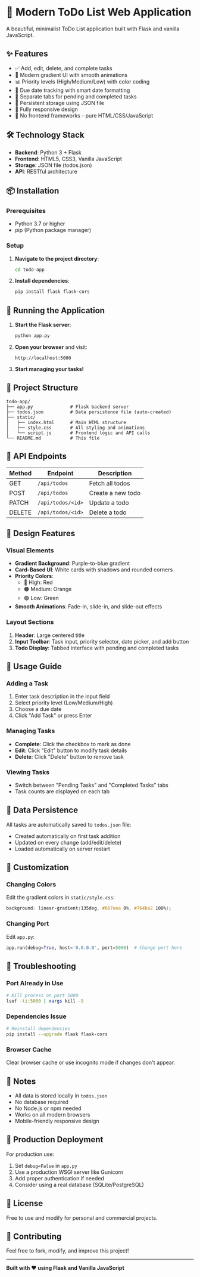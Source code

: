 # 📝 Modern ToDo List Web Application

A beautiful, minimalist ToDo List application built with Flask and vanilla JavaScript.

## ✨ Features

- ✅ Add, edit, delete, and complete tasks
- 🎨 Modern gradient UI with smooth animations
- 📊 Priority levels (High/Medium/Low) with color coding
- 📅 Due date tracking with smart date formatting
- 📑 Separate tabs for pending and completed tasks
- 💾 Persistent storage using JSON file
- 📱 Fully responsive design
- 🚀 No frontend frameworks - pure HTML/CSS/JavaScript

## 🛠️ Technology Stack

- **Backend**: Python 3 + Flask
- **Frontend**: HTML5, CSS3, Vanilla JavaScript
- **Storage**: JSON file (todos.json)
- **API**: RESTful architecture

## 📦 Installation

### Prerequisites
- Python 3.7 or higher
- pip (Python package manager)

### Setup

1. **Navigate to the project directory**:
   ```bash
   cd todo-app
   ```

2. **Install dependencies**:
   ```bash
   pip install flask flask-cors
   ```

## 🚀 Running the Application

1. **Start the Flask server**:
   ```bash
   python app.py
   ```

2. **Open your browser** and visit:
   ```
   http://localhost:5000
   ```

3. **Start managing your tasks!**

## 📁 Project Structure

```
todo-app/
├── app.py              # Flask backend server
├── todos.json          # Data persistence file (auto-created)
├── static/
│   ├── index.html      # Main HTML structure
│   ├── style.css       # All styling and animations
│   └── script.js       # Frontend logic and API calls
└── README.md           # This file
```

## 🔌 API Endpoints

| Method | Endpoint | Description |
|--------|----------|-------------|
| GET | `/api/todos` | Fetch all todos |
| POST | `/api/todos` | Create a new todo |
| PATCH | `/api/todos/<id>` | Update a todo |
| DELETE | `/api/todos/<id>` | Delete a todo |

## 🎨 Design Features

### Visual Elements
- **Gradient Background**: Purple-to-blue gradient
- **Card-Based UI**: White cards with shadows and rounded corners
- **Priority Colors**:
  - 🔴 High: Red
  - 🟠 Medium: Orange
  - 🟢 Low: Green
- **Smooth Animations**: Fade-in, slide-in, and slide-out effects

### Layout Sections
1. **Header**: Large centered title
2. **Input Toolbar**: Task input, priority selector, date picker, and add button
3. **Todo Display**: Tabbed interface with pending and completed tasks

## 🎯 Usage Guide

### Adding a Task
1. Enter task description in the input field
2. Select priority level (Low/Medium/High)
3. Choose a due date
4. Click "Add Task" or press Enter

### Managing Tasks
- **Complete**: Click the checkbox to mark as done
- **Edit**: Click "Edit" button to modify task details
- **Delete**: Click "Delete" button to remove task

### Viewing Tasks
- Switch between "Pending Tasks" and "Completed Tasks" tabs
- Task counts are displayed on each tab

## 💾 Data Persistence

All tasks are automatically saved to `todos.json` file:
- Created automatically on first task addition
- Updated on every change (add/edit/delete)
- Loaded automatically on server restart

## 🔧 Customization

### Changing Colors
Edit the gradient colors in `static/style.css`:
```css
background: linear-gradient(135deg, #667eea 0%, #764ba2 100%);
```

### Changing Port
Edit `app.py`:
```python
app.run(debug=True, host='0.0.0.0', port=5000)  # Change port here
```

## 🐛 Troubleshooting

### Port Already in Use
```bash
# Kill process on port 5000
lsof -ti:5000 | xargs kill -9
```

### Dependencies Issue
```bash
# Reinstall dependencies
pip install --upgrade flask flask-cors
```

### Browser Cache
Clear browser cache or use incognito mode if changes don't appear.

## 📝 Notes

- All data is stored locally in `todos.json`
- No database required
- No Node.js or npm needed
- Works on all modern browsers
- Mobile-friendly responsive design

## 🚀 Production Deployment

For production use:
1. Set `debug=False` in `app.py`
2. Use a production WSGI server like Gunicorn
3. Add proper authentication if needed
4. Consider using a real database (SQLite/PostgreSQL)

## 📄 License

Free to use and modify for personal and commercial projects.

## 🤝 Contributing

Feel free to fork, modify, and improve this project!

---

**Built with ❤️ using Flask and Vanilla JavaScript**
